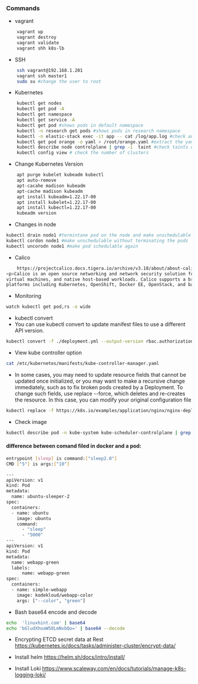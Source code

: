 ### Commands

- vagrant
```bash
    vagrant up
    vagrant destroy
    vagrant validate
    vagrant shh k8s-lb
```    

- SSH
```bash
    ssh vagrant@192.168.1.201
    vagrant ssh master1
    sudo su #change the user to root
```

- Kubernetes
```bash
    kubectl get nodes
    kubectl get pod -A
    kubectl get namespace
    kubectl get service -A
    kubectl get pod #shows pods in default namespace
    kubectl -n research get pods #shows pods in research namespace
    kubectl -n elastic-stack exec -it app -- cat /log/app.log #check anything inside the container
    kubectl get pod orange -o yaml > /root/orange.yaml #extract the yaml file
    kubectl describe node controlplane | grep -i  taint #check taints on a node
    kubectl config view # check the number of clusters
```

- Change Kubernetes Version
```bash
    apt purge kubelet kubeadm kubectl 
    apt auto-remove
    apt-cacahe madison kubeadm
    apt-cache madison kubeadm
    apt install kubeadm=1.22.17-00
    apt install kubelet=1.22.17-00
    apt install kubectl=1.22.17-00
    kubeadm version
```

- Changes in node
```bash
kubectl drain node1 #termintane pod on the node and make unschedulable
kubectl cordon node1 #make unschedulable without terminating the pods
kubectl uncorodn node1 #make pod schedulable again
```

- Calico
```bash
    https://projectcalico.docs.tigera.io/archive/v3.18/about/about-calico
<p>Calico is an open source networking and network security solution for containers, 
virtual machines, and native host-based workloads. Calico supports a broad range of 
platforms including Kubernetes, OpenShift, Docker EE, OpenStack, and bare metal services.</p>
```

- Monitoring
```bash
watch kubectl get pod,rs -o wide
```
- kubectl convert
- You can use kubectl convert to update manifest files to use a different API version. 
```bash
kubectl convert -f ./deployment.yml --output-version rbac.authorization.k8s.io/v1
```

- View kube controller option
```bash
cat /etc/kubernetes/manifests/kube-controller-manager.yaml
```

- In some cases, you may need to update resource fields that 
cannot be updated once initialized, or you may want to make a 
recursive change immediately, such as to fix broken pods created by a Deployment.
To change such fields, use replace --force, which deletes and re-creates the resource.
In this case, you can modify your original configuration file
```bash
kubectl replace -f https://k8s.io/examples/application/nginx/nginx-deployment.yaml --force
```

- Check image
```bash
kubectl describe pod -n kube-system kube-scheduler-controlplane | grep image
```

#### difference between comand filed in docker and a pod:
```bash
entrypoint [sleep] is command:["sleep2.0"]
CMD ["5"] is args:["10"]

---
apiVersion: v1 
kind: Pod 
metadata:
  name: ubuntu-sleeper-2 
spec:
  containers:
  - name: ubuntu
    image: ubuntu
    command:
      - "sleep"
      - "5000"
---
apiVersion: v1 
kind: Pod 
metadata:
  name: webapp-green
  labels:
      name: webapp-green 
spec:
  containers:
  - name: simple-webapp
    image: kodekloud/webapp-color
    args: ["--color", "green"]
```

- Bash base64 encode and decode
```bash
echo  'linuxhint.com' | base64
echo 'bGludXhoaW50LmNvbQo=' | base64 --decode
```


- Encrypting ETCD secret data at Rest
  https://kubernetes.io/docs/tasks/administer-cluster/encrypt-data/

- Install helm
  https://helm.sh/docs/intro/install/

- Install Loki
https://www.scaleway.com/en/docs/tutorials/manage-k8s-logging-loki/